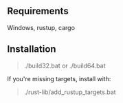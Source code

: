 ## Requirements
Windows, rustup, cargo

## Installation

> ./build32.bat
or
> ./build64.bat

If you're missing targets, install with:
> ./rust-lib/add_rustup_targets.bat
